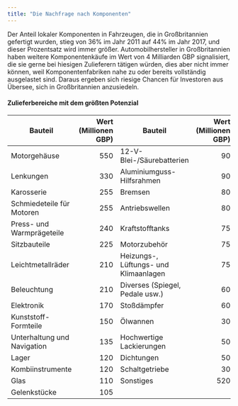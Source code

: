 ```yaml
---
title: "Die Nachfrage nach Komponenten"
---
```


Der Anteil lokaler Komponenten in Fahrzeugen, die in Großbritannien gefertigt wurden, stieg von 36% im Jahr 2011 auf 44% im Jahr 2017, und dieser Prozentsatz wird immer größer.  Automobilhersteller in Großbritannien haben weitere Komponentenkäufe im Wert von 4 Milliarden GBP signalisiert, die sie gerne bei hiesigen Zulieferern tätigen würden, dies aber nicht immer können, weil Komponentenfabriken nahe zu oder bereits vollständig ausgelastet sind. Daraus ergeben sich riesige Chancen für Investoren aus Übersee, sich in Großbritannien anzusiedeln.

#### Zulieferbereiche mit dem größten Potenzial

| Bauteil | Wert (Millionen GBP) | Bauteil  | Wert (Millionen GBP) |
|---|---:|---|---:|
| Motorgehäuse | 550 | 12-V-Blei-/Säurebatterien | 90 |
| Lenkungen | 330 | Aluminiumguss-Hilfsrahmen | 90 |
| Karosserie | 255 | Bremsen | 80 |
| Schmiedeteile für Motoren | 255 | Antriebswellen | 80 |
| Press- und Warmprägeteile | 240 | Kraftstofftanks | 75 |
| Sitzbauteile | 225 | Motorzubehör | 75 |
| Leichtmetallräder | 210 | Heizungs-, Lüftungs- und Klimaanlagen | 75 |
| Beleuchtung | 210 | Diverses (Spiegel, Pedale usw.) | 60 |
| Elektronik | 170 | Stoßdämpfer | 60 |
| Kunststoff-Formteile | 150 | Ölwannen | 30 |
| Unterhaltung und Navigation | 135 | Hochwertige Lackierungen | 50 |
| Lager | 120 | Dichtungen | 50 |
| Kombiinstrumente | 120 | Schaltgetriebe | 30 |
| Glas | 110 | Sonstiges | 520 |
| Gelenkstücke | 105 |
